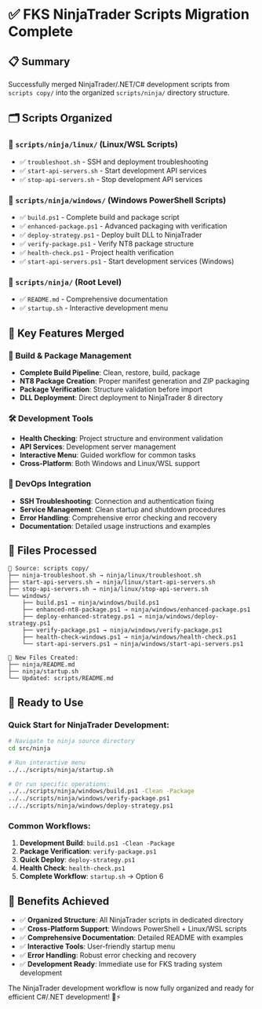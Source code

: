 # ✅ FKS NinjaTrader Scripts Migration Complete

## 📋 Summary

Successfully merged NinjaTrader/.NET/C# development scripts from `scripts copy/` into the organized `scripts/ninja/` directory structure.

## 🗂️ Scripts Organized

### 📁 `scripts/ninja/linux/` (Linux/WSL Scripts)
- ✅ `troubleshoot.sh` - SSH and deployment troubleshooting
- ✅ `start-api-servers.sh` - Start development API services  
- ✅ `stop-api-servers.sh` - Stop development API services

### 📁 `scripts/ninja/windows/` (Windows PowerShell Scripts)
- ✅ `build.ps1` - Complete build and package script
- ✅ `enhanced-package.ps1` - Advanced packaging with verification
- ✅ `deploy-strategy.ps1` - Deploy built DLL to NinjaTrader
- ✅ `verify-package.ps1` - Verify NT8 package structure
- ✅ `health-check.ps1` - Project health verification
- ✅ `start-api-servers.ps1` - Start development services (Windows)

### 📁 `scripts/ninja/` (Root Level)
- ✅ `README.md` - Comprehensive documentation
- ✅ `startup.sh` - Interactive development menu

## 🎯 Key Features Merged

### 🔨 Build & Package Management
- **Complete Build Pipeline**: Clean, restore, build, package
- **NT8 Package Creation**: Proper manifest generation and ZIP packaging
- **Package Verification**: Structure validation before import
- **DLL Deployment**: Direct deployment to NinjaTrader 8 directory

### 🛠️ Development Tools
- **Health Checking**: Project structure and environment validation
- **API Services**: Development server management
- **Interactive Menu**: Guided workflow for common tasks
- **Cross-Platform**: Both Windows and Linux/WSL support

### 🔧 DevOps Integration
- **SSH Troubleshooting**: Connection and authentication fixing
- **Service Management**: Clean startup and shutdown procedures
- **Error Handling**: Comprehensive error checking and recovery
- **Documentation**: Detailed usage instructions and examples

## 📝 Files Processed
```
📂 Source: scripts copy/
├── ninja-troubleshoot.sh → ninja/linux/troubleshoot.sh
├── start-api-servers.sh → ninja/linux/start-api-servers.sh  
├── stop-api-servers.sh → ninja/linux/stop-api-servers.sh
└── windows/
    ├── build.ps1 → ninja/windows/build.ps1
    ├── enhanced-nt8-package.ps1 → ninja/windows/enhanced-package.ps1
    ├── deploy-enhanced-strategy.ps1 → ninja/windows/deploy-strategy.ps1
    ├── verify-package.ps1 → ninja/windows/verify-package.ps1
    ├── health-check-windows.ps1 → ninja/windows/health-check.ps1
    └── start-api-servers.ps1 → ninja/windows/start-api-servers.ps1

📂 New Files Created:
├── ninja/README.md
├── ninja/startup.sh
└── Updated: scripts/README.md
```

## 🚀 Ready to Use

### Quick Start for NinjaTrader Development:
```bash
# Navigate to ninja source directory
cd src/ninja

# Run interactive menu
../../scripts/ninja/startup.sh

# Or run specific operations:
../../scripts/ninja/windows/build.ps1 -Clean -Package
../../scripts/ninja/windows/verify-package.ps1
../../scripts/ninja/windows/deploy-strategy.ps1
```

### Common Workflows:
1. **Development Build**: `build.ps1 -Clean -Package`
2. **Package Verification**: `verify-package.ps1`
3. **Quick Deploy**: `deploy-strategy.ps1`
4. **Health Check**: `health-check.ps1`
5. **Complete Workflow**: `startup.sh` → Option 6

## 🎉 Benefits Achieved

- ✅ **Organized Structure**: All NinjaTrader scripts in dedicated directory
- ✅ **Cross-Platform Support**: Windows PowerShell + Linux/WSL scripts
- ✅ **Comprehensive Documentation**: Detailed README with examples
- ✅ **Interactive Tools**: User-friendly startup menu
- ✅ **Error Handling**: Robust error checking and recovery
- ✅ **Development Ready**: Immediate use for FKS trading system development

The NinjaTrader development workflow is now fully organized and ready for efficient C#/.NET development! 🥷⚡

